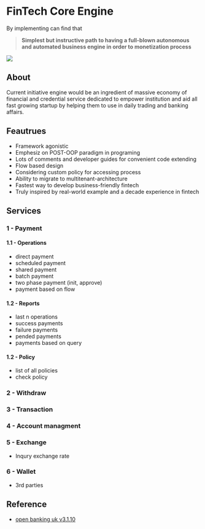 # FinTech Core Engine

By implementing can find that

> **Simplest but instructive path to having a full-blown autonomous and automated business engine in order to monetization process**



![](https://img.rawpixel.com/s3fs-private/rawpixel_images/website_content/k-g-g1296-fintech.jpg?w=800&dpr=1&fit=default&crop=default&q=65&vib=3&con=3&usm=15&bg=F4F4F3&ixlib=js-2.2.1&s=f079a436e5bfb3fad425248c6cfb135a)

## About

Current initiative engine would be an ingredient of massive economy of financial and credential service dedicated to empower institution and aid all fast growing startup by helping them to use in daily trading and banking affairs.

## Feautrues

* Framework agonistic
* Emphesiz on POST-OOP paradigm in programing
* Lots of comments and developer guides for convenient code extending
* Flow based design
* Considering custom policy for accessing process
* Ability to migrate to multitenant-architecture
* Fastest way to develop business-friendly fintech
* Truly inspired by real-world example and a decade experience in fintech

## Services

### 1 - Payment

#### 1.1 - Operations

* direct payment
* scheduled payment
* shared payment
* batch payment
* two phase payment (init, approve)
* payment based on flow

#### 1.2 - Reports

* last n operations
* success payments
* failure payments
* pended payments
* payments based on query

#### 1.2 - Policy

* list of all policies
* check policy

### 2 - Withdraw

### 3 - Transaction

### 4 - Account managment

### 5 - Exchange

* Inqury exchange rate

### 6 - Wallet

* 3rd parties


## Reference

* [open banking uk v3.1.10](https://openbankinguk.github.io/read-write-api-site3/v3.1.10/resources-and-data-models/pisp/domestic-payments.html)